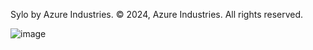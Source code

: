 Sylo by Azure Industries.
© 2024, Azure Industries. All rights reserved.


![image](https://github.com/user-attachments/assets/90fe20a5-6357-4fc6-a166-e99b03407030)


